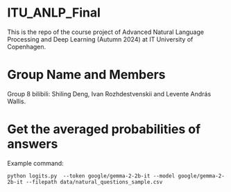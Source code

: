 # ITU_ANLP_Final
This is the repo of the course project of Advanced Natural Language Processing and Deep Learning (Autumn 2024) at IT University of Copenhagen.

# Group Name and Members
Group 8 bilibili: Shiling Deng, Ivan Rozhdestvenskii and Levente András Wallis.


# Get the averaged probabilities of answers
Example command:
```shell
python logits.py  --token google/gemma-2-2b-it --model google/gemma-2-2b-it --filepath data/natural_questions_sample.csv
```
 
